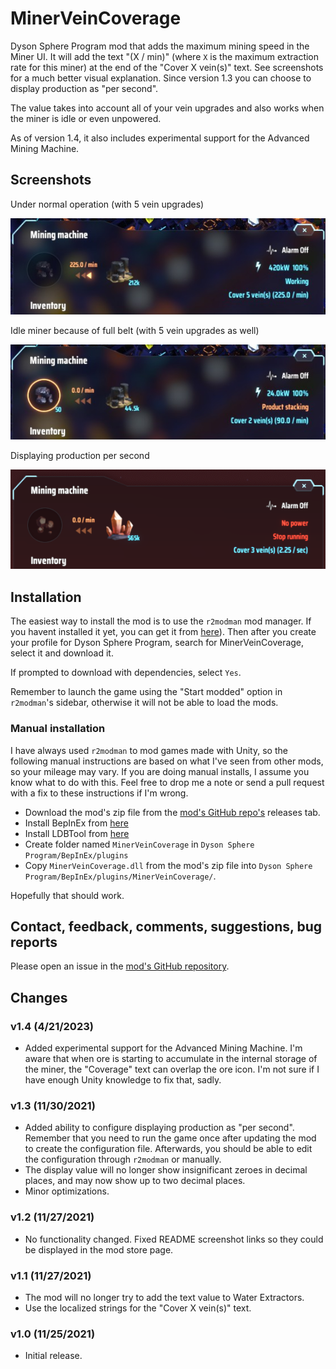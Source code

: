 # MinerVeinCoverage

Dyson Sphere Program mod that adds the maximum mining speed in the Miner UI. It will add the text "(X / min)"
(where `X` is the maximum extraction rate for this miner) at the end of the "Cover X vein(s)" text.
See screenshots for a much better visual explanation. Since version 1.3 you can choose to display production as "per second".

The value takes into account all of your vein upgrades and also works when the miner is idle or even unpowered.

As of version 1.4, it also includes experimental support for the Advanced Mining Machine.

## Screenshots

Under normal operation (with 5 vein upgrades)

![Normal operation](https://raw.githubusercontent.com/enriquein/MinerVeinCoverage/main/screenshot1.png)

Idle miner because of full belt (with 5 vein upgrades as well)

![Miner idle](https://raw.githubusercontent.com/enriquein/MinerVeinCoverage/main/screenshot2.png)

Displaying production per second

![Per second](https://raw.githubusercontent.com/enriquein/MinerVeinCoverage/main/screenshot3.png)

## Installation

The easiest way to install the mod is to use the `r2modman` mod manager. If you havent installed it yet, you can get it from [here](https://dsp.thunderstore.io/package/ebkr/r2modman/)). Then after you create your profile for Dyson Sphere Program, search for MinerVeinCoverage, select it and download it.

If prompted to download with dependencies, select `Yes`.

Remember to launch the game using the "Start modded" option in `r2modman`'s sidebar, otherwise it will not be able to load the mods.

### Manual installation

I have always used `r2modman` to mod games made with Unity, so the following manual instructions are based on what I've seen from other mods, so your mileage may vary. If you are doing manual installs, I assume you know what to do with this. Feel free to drop me a note or send a pull request with a fix to these instructions if I'm wrong.

+ Download the mod's zip file from the [mod's GitHub repo's](https://github.com/enriquein/MinerVeinCoverage) releases tab.
+ Install BepInEx from [here](https://dsp.thunderstore.io/package/xiaoye97/BepInEx/)
+ Install LDBTool from [here](https://dsp.thunderstore.io/package/xiaoye97/LDBTool/)
+ Create folder named `MinerVeinCoverage` in `Dyson Sphere Program/BepInEx/plugins`
+ Copy `MinerVeinCoverage.dll` from the mod's zip file into `Dyson Sphere Program/BepInEx/plugins/MinerVeinCoverage/`.

Hopefully that should work.

## Contact, feedback, comments, suggestions, bug reports

Please open an issue in the [mod's GitHub repository](https://github.com/enriquein/MinerVeinCoverage).

## Changes

### v1.4 (4/21/2023)

- Added experimental support for the Advanced Mining Machine. I'm aware that when ore is starting to accumulate in the internal storage
  of the miner, the "Coverage" text can overlap the ore icon. I'm not sure if I have enough Unity knowledge to fix that, sadly.

### v1.3 (11/30/2021)

- Added ability to configure displaying production as "per second". Remember that you need to run the game once after updating the mod
  to create the configuration file. Afterwards, you should be able to edit the configuration through `r2modman` or manually.
- The display value will no longer show insignificant zeroes in decimal places, and may now show up to two decimal places.
- Minor optimizations.

### v1.2 (11/27/2021)

- No functionality changed. Fixed README screenshot links so they could be displayed in the mod store page.

### v1.1 (11/27/2021)

- The mod will no longer try to add the text value to Water Extractors.
- Use the localized strings for the "Cover X vein(s)" text.

### v1.0 (11/25/2021)

- Initial release.